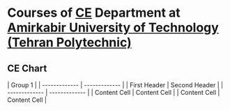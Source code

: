 # Courses of [CE](https://ce.aut.ac.ir/) Department at [Amirkabir University of Technology (Tehran Polytechnic)](https://aut.ac.ir/en)


## CE Chart

|          Group 1              |
| ------------- | ------------- |
| First Header  | Second Header |
| ------------- | ------------- |
| Content Cell  | Content Cell  |
| Content Cell  | Content Cell  |

